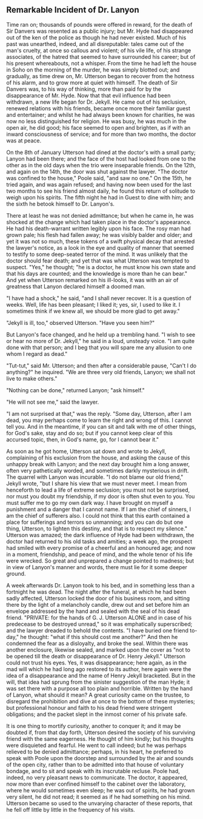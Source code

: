 ## Remarkable Incident of Dr. Lanyon

Time ran on; thousands of pounds were offered in reward, for the
death of Sir Danvers was resented as a public injury; but Mr. Hyde
had disappeared out of the ken of the police as though he had never
existed. Much of his past was unearthed, indeed, and all
disreputable: tales came out of the man's cruelty, at once so
callous and violent; of his vile life, of his strange associates,
of the hatred that seemed to have surrounded his career; but of his
present whereabouts, not a whisper. From the time he had left the
house in Soho on the morning of the murder, he was simply blotted
out; and gradually, as time drew on, Mr. Utterson began to recover
from the hotness of his alarm, and to grow more at quiet with
himself. The death of Sir Danvers was, to his way of thinking, more
than paid for by the disappearance of Mr. Hyde. Now that that evil
influence had been withdrawn, a new life began for Dr. Jekyll. He
came out of his seclusion, renewed relations with his friends,
became once more their familiar guest
and entertainer; and whilst he had always been known for
charities, he was now no less distinguished for religion. He was
busy, he was much in the open air, he did good; his face seemed to
open and brighten, as if with an inward consciousness of service;
and for more than two months, the doctor was at peace.

On the 8th of January Utterson had dined at the doctor's with a
small party; Lanyon had been there; and the face of the host had
looked from one to the other as in the old days when the trio were
inseparable friends. On the 12th, and again on the 14th, the door
was shut against the lawyer. "The doctor was confined to the
house," Poole said, "and saw no one." On the 15th, he tried again,
and was again refused; and having now been used for the last two
months to see his friend almost daily, he found this return of
solitude to weigh upon his spirits. The fifth night he had in Guest
to dine with him; and the sixth he betook himself to Dr. Lanyon's.

There at least he was not denied admittance; but when he came in,
he was shocked at the change which had taken place in the doctor's
appearance. He had his death-warrant written legibly upon his face.
The rosy man had grown pale; his flesh had fallen away; he was
visibly balder and older; and yet it was not so much, these tokens
of a swift physical decay that arrested the lawyer's notice, as a
look in the eye and quality of manner that seemed to testify to
some deep-seated terror of the mind. It was unlikely that the
doctor should fear death; and yet that was what Utterson was
tempted to suspect. "Yes," he thought; "he is a doctor, he must
know his own state and that his days are counted; and the knowledge
is more than he can bear." And yet when Utterson remarked on his
ill-looks, it was with an air of greatness that Lanyon declared
himself a doomed man.

"I have had a shock," he said, "and I shall never recover. It is a
question of weeks. Well, life has been pleasant; I liked it; yes,
sir, I used to like it. I sometimes think if we knew all, we should
be more glad to get away."

"Jekyll is ill, too," observed Utterson. "Have you seen him?"

But Lanyon's face changed, and he held up a trembling hand. "I wish
to see or hear no more of Dr. Jekyll," he said in a loud, unsteady
voice. "I am quite done with that person; and I beg that you will
spare me any allusion to one whom I regard as dead."

"Tut-tut," said Mr. Utterson; and then after a considerable pause,
"Can't I do anything?" he inquired. "We are three very old friends,
Lanyon; we shall not live to make others."

"Nothing can be done," returned Lanyon; "ask himself."

"He will not see me," said the lawyer.

"I am not surprised at that," was the reply. "Some day, Utterson,
after I am dead, you may
perhaps come to learn the right and wrong of this. I cannot tell
you. And in the meantime, if you can sit and talk with me of other
things, for God's sake, stay and do so; but if you cannot keep clear
of this accursed topic, then, in God's name, go, for I cannot bear
it."

As soon as he got home, Utterson sat down and wrote to Jekyll,
complaining of his exclusion from the house, and asking the cause
of this unhappy break with Lanyon; and the next day brought him a
long answer, often very pathetically worded, and sometimes darkly
mysterious in drift. The quarrel with Lanyon was incurable. "I do
not blame our old friend," Jekyll wrote, "but I share his view
that we must never meet. I mean from henceforth to lead a life of
extreme seclusion; you must not be surprised, nor must you doubt
my friendship, if my door is often shut even to you. You must
suffer me to go my own dark way. I have brought on myself a
punishment and a danger that I cannot name. If I am the chief of
sinners, I am the chief of sufferers also. I could not think that
this earth contained a place for sufferings and terrors so
unmanning; and you can do but one thing, Utterson, to lighten
this destiny, and that is to respect my silence." Utterson was
amazed; the dark influence of Hyde had been withdrawn, the doctor
had returned to his old tasks and amities; a week ago, the
prospect had smiled with every promise of a cheerful and an
honoured age;
and now in a moment, friendship, and peace of mind, and the whole
tenor of his life were wrecked. So great and unprepared a change
pointed to madness; but in view of Lanyon's manner and words,
there must lie for it some deeper ground.

A week afterwards Dr. Lanyon took to his bed, and in something
less than a fortnight he was dead. The night after the funeral,
at which he had been sadly affected, Utterson locked the door of
his business room, and sitting there by the light of a melancholy
candle, drew out and set before him an envelope addressed by the
hand and sealed with the seal of his dead friend. "PRIVATE: for
the hands of G. J. Utterson ALONE and in case of his predecease
to be destroyed unread," so it was emphatically superscribed; and
the lawyer dreaded to behold the contents. "I have buried one
friend to-day," he thought: "what if this should cost me
another?" And then he condemned the fear as a disloyalty, and
broke the seal. Within there was another enclosure, likewise
sealed, and marked upon the cover as "not to be opened till the
death or disappearance of Dr. Henry Jekyll." Utterson could not
trust his eyes. Yes, it was disappearance; here again, as in the
mad will which he had long ago restored to its author, here again
were the idea of a disappearance and the name of Henry Jekyll
bracketed. But in the will, that idea had sprung from the
sinister suggestion of
the man Hyde; it was set there with a purpose all too plain and
horrible. Written by the hand of Lanyon, what should it mean? A
great curiosity came on the trustee, to disregard the prohibition
and dive at once to the bottom of these mysteries; but
professional honour and faith to his dead friend were stringent
obligations; and the packet slept in the inmost corner of his
private safe.

It is one thing to mortify curiosity, another to conquer it; and
it may be doubted if, from that day forth, Utterson desired the
society of his surviving friend with the same eagerness. He
thought of him kindly; but his thoughts were disquieted and
fearful. He went to call indeed; but he was perhaps relieved to
be denied admittance; perhaps, in his heart, he preferred to
speak with Poole upon the doorstep and surrounded by the air and
sounds of the open city, rather than to be admitted into that
house of voluntary bondage, and to sit and speak with its
inscrutable recluse. Poole had, indeed, no very pleasant news to
communicate. The doctor, it appeared, now more than ever confined
himself to the cabinet over the laboratory, where he would
sometimes even sleep; he was out of spirits, he had grown very
silent, he did not read; it seemed as if he had something on his
mind. Utterson became so used to the unvarying character of these
reports, that he fell off little by little in the frequency of
his visits.
